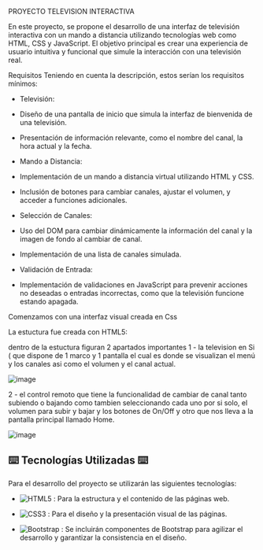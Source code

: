 PROYECTO TELEVISION INTERACTIVA 

En este proyecto, se propone el desarrollo de una interfaz de televisión
interactiva con un mando a distancia utilizando tecnologías web como HTML, CSS y
JavaScript. El objetivo principal es crear una experiencia de usuario intuitiva y
funcional que simule la interacción con una televisión real.

Requisitos
Teniendo en cuenta la descripción, estos serían los requisitos mínimos:

- Televisión:
- Diseño de una pantalla de inicio que simula la interfaz de bienvenida
de una televisión.
- Presentación de información relevante, como el nombre del canal, la
hora actual y la fecha.

- Mando a Distancia:
- Implementación de un mando a distancia virtual utilizando HTML y
CSS.
- Inclusión de botones para cambiar canales, ajustar el volumen, y
acceder a funciones adicionales.

- Selección de Canales:
- Uso del DOM para cambiar dinámicamente la información del canal y
la imagen de fondo al cambiar de canal.
- Implementación de una lista de canales simulada.
- Validación de Entrada:
- Implementación de validaciones en JavaScript para prevenir acciones
no deseadas o entradas incorrectas, como que la televisión funcione
estando apagada.

Comenzamos con una interfaz visual creada en Css 

La estuctura fue creada con HTML5:

   dentro de la estuctura figuran 2 apartados importantes
      1 - la television en Si ( que dispone de 1 marco y 1 pantalla el cual es donde se visualizan el menú y los canales asi como el volumen y el canal actual.
      
  ![image](https://github.com/JPCali/proyectoDos/assets/161878420/f1f2287c-827b-4bf0-b257-743952101e35)

  2 - el control remoto que tiene la funcionalidad de cambiar de canal tanto subiendo o bajando como tambien seleccionando cada uno por si solo, el volumen para subir y bajar y los botones de On/Off 
  y otro que nos lleva a la pantalla principal llamado Home.

  ![image](https://github.com/JPCali/proyectoDos/assets/161878420/edd5f85e-056c-4493-bbd9-a5a5fab13da4)




## ⌨️ Tecnologías Utilizadas ⌨️

Para el desarrollo del proyecto se utilizarán las siguientes tecnologías:

- ![HTML5](https://img.shields.io/badge/html5-%23E34F26.svg?style=for-the-badge&logo=html5&logoColor=white) : Para la estructura y el contenido de las páginas web.
  
- ![CSS3](https://img.shields.io/badge/css3-%231572B6.svg?style=for-the-badge&logo=css3&logoColor=white) : Para el diseño y la presentación visual de las páginas.

- ![Bootstrap](https://img.shields.io/badge/bootstrap-%238511FA.svg?style=for-the-badge&logo=bootstrap&logoColor=white) : Se incluirán componentes de Bootstrap para agilizar el desarrollo y garantizar la consistencia en el diseño.
